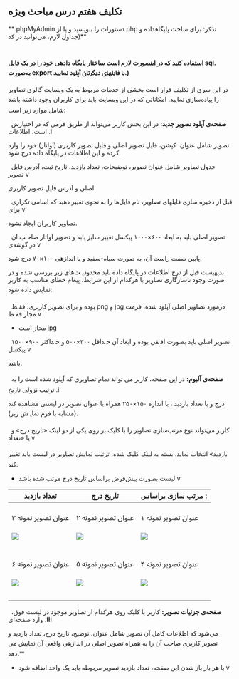 
## ﺗﮑﻠﯿﻒ ﻫﻔﺘﻢ درس ﻣﺒﺎﺣﺚ وﯾﮋه

** phpMyAdmin دﺳﺘﻮرات را ﺑﻨﻮﯾﺴﯿﺪ و ﯾﺎ از php ﺗﺬﮐﺮ: ﺑﺮای ﺳﺎﺧﺖ ﭘﺎﯾﮕﺎهداده و ﺟﺪاول  ﻻزم، ﻣﯽﺗﻮاﻧﯿﺪ در ﮐﺪ)**

 ` `

**اﺳﺘﻔﺎده ﮐﻨﯿﺪ ﮐﻪ در اﯾﻨﺼﻮرت ﻻزم اﺳﺖ ﺳﺎﺧﺘﺎر ﭘﺎﯾﮕﺎه دادهی ﺧﻮد را در ﯾﮏ ﻓﺎﯾﻞ sql. ﺑﻪﺻﻮرت export ﺑﺎ ﻓﺎﯾﻠﻬﺎی دﯾﮕﺮﺗﺎن آﭘﻠﻮد ﳕﺎﯾﯿﺪ.)** 

در اﯾﻦ ﺳﺮی از ﺗﮑﻠﯿﻒ ﻗﺮار اﺳﺖ ﺑﺨﺸﯽ از ﺧﺪﻣﺎت ﻣﺮﺑﻮط ﺑﻪ ﯾﮏ وﺑﺴﺎﯾﺖ ﮔﺎﻟﺮی ﺗﺼﺎوﯾﺮ را ﭘﯿﺎدهﺳﺎزی ﳕﺎﯾﯿﺪ. اﻣﮑﺎﻧﺎﺗﯽ ﮐﻪ در اﯾﻦ وﺑﺴﺎﯾﺖ ﺑﺎﯾﺪ ﺑﺮای ﮐﺎرﺑﺮان وﺟﻮد داﺷﺘﻪ ﺑﺎﺷﺪ ﺷﺎﻣﻞ ﻣﻮارد زﯾﺮ اﺳﺖ: 

` `**ﺻﻔﺤﻪی آﭘﻠﻮد ﺗﺼﻮﯾﺮ ﺟﺪﯾﺪ**: در اﯾﻦ ﺑﺨﺶ ﮐﺎرﺑﺮ ﻣﯽﺗﻮاﻧﺪ از ﻃﺮﯾﻖ ﻓﺮﻣﯽ ﮐﻪ در اﺧﺘﯿﺎرش اﺳﺖ، اﻃﻼﻋﺎت  .i

ﺗﺼﻮﯾﺮ ﺷﺎﻣﻞ ﻋﻨﻮان، ﮐﭙﺸﻦ، ﻓﺎﯾﻞ ﺗﺼﻮﯾﺮ اﺻﻠﯽ و ﻓﺎﯾﻞ ﺗﺼﻮﯾﺮ ﮐﺎرﺑﺮی (آواﺗﺎر) ﺧﻮد را وارد ﮐﺮده و اﯾﻦ اﻃﻼﻋﺎت در ﭘﺎﯾﮕﺎه داده درج ﺷﻮد. 

` `ﺟﺪول ﺗﺼﺎوﯾﺮ ﺷﺎﻣﻞ ﻋﻨﻮان ﺗﺼﻮﯾﺮ، ﺗﻮﺿﯿﺤﺎت، ﺗﻌﺪاد ﺑﺎزدﯾﺪ، ﺗﺎرﯾﺦ ﺛﺒﺖ، آدرس ﻓﺎﯾﻞ ﺗﺼﻮﯾﺮ  v

اﺻﻠﯽ و آدرس ﻓﺎﯾﻞ ﺗﺼﻮﯾﺮ ﮐﺎرﺑﺮی  

` `ﻗﺒﻞ از ذﺧﯿﺮه ﺳﺎزی ﻓﺎﯾﻠﻬﺎی ﺗﺼﺎوﯾﺮ، ﻧﺎم ﻓﺎﯾﻞﻫﺎ را ﺑﻪ ﻧﺤﻮی ﺗﻐﯿﯿﺮ دﻫﯿﺪ ﮐﻪ اﺳﺎﻣﯽ ﺗﮑﺮاری ﺑﺮای  v

ﺗﺼﺎوﯾﺮ ﮐﺎرﺑﺮان اﯾﺠﺎد ﻧﺸﻮد. 

` `ﺗﺼﻮﯾﺮ اﺻﻠﯽ ﺑﺎﯾﺪ ﺑﻪ اﺑﻌﺎد ۶۰۰×۱۰۰۰ ﭘﯿﮑﺴﻞ ﺗﻐﯿﯿﺮ ﺳﺎﯾﺰ ﯾﺎﺑﺪ و ﺗﺼﻮﯾﺮ آواﺗﺎر ﺻﺎﺣ ﺐ آن در ﮔﻮﺷﻪی  v

ﭘﺎﯾﯿﻦ ﺳﻤﺖ راﺳﺖ آن، ﺑﻪ ﺻﻮرت ﺳﯿﺎه-ﺳﻔﯿﺪ و ﺑﺎ اﻧﺪازهی ۱۰۰×۷۰ درج ﺷﻮد. 

ﺑﺪﯾﻬﯿﺴﺖ ﻗﺒﻞ از درج اﻃﻼﻋﺎت در ﭘﺎﯾﮕﺎه داده ﺑﺎﯾﺪ ﻣﺤﺪودﯾ ﺖﻫﺎی زﯾﺮ ﺑﺮرﺳﯽ ﺷﺪه و در ﺻﻮرت وﺟﻮد ﻧﺎﺳﺎزﮔﺎری ﺗﺼﺎوﯾﺮ ﺑﺎ ﻫﺮﮐﺪام از اﯾﻦ ﺷﺮاﯾﻂ، ﭘﯿﻐﺎم ﺧﻄﺎی ﻣﻨﺎﺳﺐ ﺑﻪ ﮐﺎرﺑﺮ ﳕﺎﯾﺶ داده ﺷﻮد: 

` `ﺑﻮده و ﺑﺮای ﺗﺼﻮﯾﺮ ﮐﺎرﺑﺮی، ﻓﻘ ﻂ png و jpg درﻣﻮرد ﺗﺼﺎوﯾﺮ اﺻﻠﯽ آﭘﻠﻮد ﺷﺪه، ﻓﺮﻣﺖ ﻣﺠﺎز ﻓﻘ ﻂ  v

- ﻣﺠﺎز اﺳﺖ jpg

` `ﺗﺼﻮﯾﺮ اﺻﻠﯽ ﺑﺎﯾﺪ ﺑﺼﻮرت  اﻓ ﻘﯽ ﺑﻮده و اﺑﻌﺎد آن ﺣ ﺪاﻗﻞ ۳۰۰×۵۰۰ و ﺣ ﺪاﮐﺜﺮ ۹۰۰×۱۵۰۰ ﭘﯿﮑﺴﻞ  v

ﺑﺎﺷﺪ. 

` `**ﺻﻔﺤﻪی آﻟﺒﻮم:** در اﯾﻦ ﺻﻔﺤﻪ، ﮐﺎرﺑﺮ ﻣﯽ ﺗﻮاﻧﺪ ﲤﺎم ﺗﺼﺎوﯾﺮی ﮐﻪ آﭘﻠﻮد ﺷﺪه اﺳﺖ را ﺑﻪ ﺗﺮﺗﯿﺐ ﻧﺰوﻟﯽ ﺗﺎرﯾﺦ  .ii

درج و ﯾﺎ ﺗﻌﺪاد ﺑﺎزدﯾﺪ ، ﺑﺎ اﻧﺪازه ۱۵۰×۲۵۰ ﻫﻤﺮاه ﺑﺎ ﻋﻨﻮان ﺗﺼﻮﯾﺮ در ﻟﯿﺴﺘﯽ ﻣﺸﺎﻫﺪه ﮐﻨﺪ (ﻣﺸﺎﺑﻪ ﺑﺎ ﻓﺮم ﳕﺎﯾ ﺶ زﯾﺮ).  

` `ﮐﺎرﺑﺮ ﻣﯽﺗﻮاﻧﺪ ﻧﻮع ﻣﺮﺗﺐﺳﺎزی ﺗﺼﺎوﯾﺮ را ﺑﺎ ﮐﻠﯿﮏ ﺑﺮ روی ﯾﮑﯽ از دو ﻟﯿﻨﮏ «ﺗﺎرﯾﺦ درج» و ﯾﺎ «ﺗﻌﺪاد  v

ﺑﺎزدﯾﺪ» اﻧﺘﺨﺎب ﳕﺎﯾﺪ. ﺑﺴﺘﻪ ﺑﻪ ﻟﯿﻨﮏ ﮐﻠﯿﮏ ﺷﺪه، ﺗﺮﺗﯿﺐ ﳕﺎﯾﺶ ﺗﺼﺎوﯾﺮ در ﻟﯿﺴﺖ ﺑﺎﯾﺪ ﺗﻐﯿﯿﺮ ﮐﻨﺪ. 

- ﻟﯿﺴﺖ ﺑﺼﻮرت ﭘﯿﺶﻓﺮض ﺑﺮاﺳﺎس ﺗﺎرﯾﺦ درج ﻣﺮﺗﺐ ﺷﺪه ﺑﺎﺷﺪ  v



|ﺗﻌﺪاد ﺑﺎزدﯾﺪ |ﺗﺎرﯾﺦ درج |ﻣﺮﺗﺐ ﺳﺎزی ﺑﺮاﺳﺎس : |
| - | - | - |
|<p>ﻋﻨﻮان ﺗﺼﻮﯾﺮ ﳕﻮﻧﻪ ۳ </p><p>![](Aspose.Words.73ce8738-5007-47ab-a54c-16429f3bd26b.001.png)</p>|<p>ﻋﻨﻮان ﺗﺼﻮﯾﺮ ﳕﻮﻧﻪ ۲ </p><p>![](Aspose.Words.73ce8738-5007-47ab-a54c-16429f3bd26b.002.png)</p>|<p>ﻋﻨﻮان ﺗﺼﻮﯾﺮ ﳕﻮﻧﻪ ۱ </p><p>![](Aspose.Words.73ce8738-5007-47ab-a54c-16429f3bd26b.003.png)</p>|
|<p>ﻋﻨﻮان ﺗﺼﻮﯾﺮ ﳕﻮﻧﻪ ۶ </p><p>![](Aspose.Words.73ce8738-5007-47ab-a54c-16429f3bd26b.004.png)</p>|<p>ﻋﻨﻮان ﺗﺼﻮﯾﺮ ﳕﻮﻧﻪ ۵ </p><p>![](Aspose.Words.73ce8738-5007-47ab-a54c-16429f3bd26b.005.png)</p>|<p>ﻋﻨﻮان ﺗﺼﻮﯾﺮ ﳕﻮﻧﻪ ۴ </p><p>![](Aspose.Words.73ce8738-5007-47ab-a54c-16429f3bd26b.006.png)</p>|
||||
||||
` `**ﺻﻔﺤﻪی ﺟﺰﺋﯿﺎت ﺗﺼﻮﯾﺮ:** ﮐﺎرﺑﺮ ﺑﺎ ﮐﻠﯿﮏ روی ﻫﺮﮐﺪام از ﺗﺼﺎوﯾﺮ ﻣﻮﺟﻮد در ﻟﯿﺴﺖ ﻓﻮق، وارد ﺻﻔﺤﻪای  **.iii**

ﻣﯽﺷﻮد ﮐﻪ اﻃﻼﻋﺎت ﮐﺎﻣﻞ آن ﺗﺼﻮﯾﺮ ﺷﺎﻣﻞ ﻋﻨﻮان، ﺗﻮﺿﯿﺢ، ﺗﺎرﯾﺦ درج، ﺗﻌﺪاد ﺑﺎزدﯾﺪ و ﺗﺼﻮﯾﺮ ﮐﺎرﺑﺮی ﺻﺎﺣﺐ آن را ﺑﻪ ﻫﻤﺮاه ﺗﺼﻮﯾﺮ اﺻﻠﯽ در اﻧﺪازهی واﻗﻌﯽ آن ﳕﺎﯾﺶ ﻣﯽ دﻫﺪ.** 

- ﺑﺎ ﻫﺮ ﺑﺎر ﺑﺎز ﺷﺪن اﯾﻦ ﺻﻔﺤﻪ، ﺗﻌﺪاد ﺑﺎزدﯾﺪ ﺗﺼﻮﯾﺮ ﻣﺮﺑﻮﻃﻪ ﺑﺎﯾﺪ ﯾﮏ واﺣﺪ اﺿﺎﻓﻪ ﺷﻮد  v
